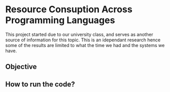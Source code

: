 # Resource Consuption Across Programming Languages

This project started due to our university class, and serves as another source of information for this topic. This is an idependant research hence some of the results are limited to what the time we had and the systems we have.

## Objective

## How to run the code?
